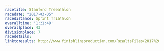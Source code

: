 ```yaml
---
racetitle: Stanford Treeathlon
racedate: "2017-03-05"
racedistance: Sprint Triathlon
overalltime: '1:21:49'
overallplace: 43
divisionplace: 7
racedetails: 
linktoresults: http://www.finishlineproduction.com/ResultsFiles/2017%20Results/Stanford/TreeathlonAgeGroup.htm
---
```


